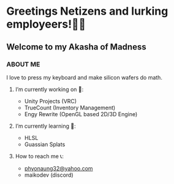 # Greetings Netizens and lurking employeers!👋👀
## Welcome to my Akasha of Madness

### **ABOUT ME**
I love to press my keyboard and make silicon wafers do math.

1. I’m currently working on 🔭:
    * Unity Projects (VRC)
    * TrueCount (Inventory Management)
    * Engy Rewrite (OpenGL based 2D/3D Engine)

2. I’m currently learning 🌱:
    * HLSL
    * Guassian Splats

3. How to reach me 📞:
    * phyonaung32@yahoo.com
    * maikodev (discord)

<!--
**MaikoDev/MaikoDev** is a ✨ _special_ ✨ repository because its `README.md` (this file) appears on your GitHub profile.

Here are some ideas to get you started:

- 🔭 I’m currently working on ...
- 🌱 I’m currently learning ...
- 👯 I’m looking to collaborate on ...
- 🤔 I’m looking for help with ...
- 💬 Ask me about ...
- 📫 How to reach me: ...
- 😄 Pronouns: ...
- ⚡ Fun fact: ...
-->
